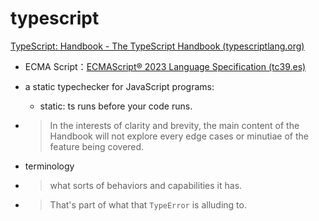 # typescript

[TypeScript: Handbook - The TypeScript Handbook (typescriptlang.org)](https://www.typescriptlang.org/docs/handbook/intro.html)

* ECMA Script：[ECMAScript® 2023 Language Specification (tc39.es)](https://tc39.es/ecma262/)
* a static typechecker for JavaScript programs:
  * static: ts runs before your code runs.

* >In the interests of clarity and brevity, the main content of the Handbook will not explore every edge cases or minutiae of the feature being covered.

* terminology

* >what sorts of behaviors and capabilities it has.

* >That's part of what that `TypeError` is alluding to.

  

  